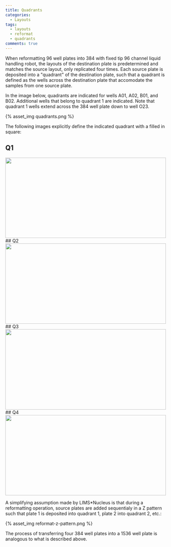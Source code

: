 ```yaml
---
title: Quadrants
categories:
  - Layouts
tags:
  - layouts
  - reformat
  - quadrants
comments: true
---
```


When reformatting 96 well plates into 384 with fixed tip 96 channel liquid handling robot, the layouts of the destination plate is predetermined and matches the source layout, only replicated four times. Each source plate is deposited into a "quadrant" of the destination plate, such that a quadrant is defined as the wells across the destination plate that accomodate the samples from one source plate.

In the image below, quadrants are indicated for wells A01, A02, B01, and B02. Additional wells that belong to quadrant 1 are indicated.  Note that quadrant 1 wells extend across the 384 well plate down to well O23.

{% asset_img quadrants.png  %}

The following images explicitly define the indicated quadrant with a filled in square:

## Q1
<img src="q1.png" width="500" height="250">
## Q2
<img src="q2.png" width="500" height="250">
## Q3
<img src="q3.png" width="500" height="250">
## Q4
<img src="q4.png" width="500" height="250">

A simplifying assumption made by LIMS*Nucleus is that during a reformatting operation, source plates are added sequentialy in a Z pattern such that plate 1 is deposited into quadrant 1, plate 2 into quadrant 2, etc.:

{% asset_img reformat-z-pattern.png  %}

The process of transferring four 384 well plates into a 1536 well plate is analogous to what is described above.
